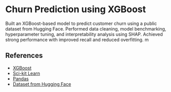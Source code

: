# Churn Prediction using XGBoost
Built an XGBoost-based model to predict customer churn using a public dataset from Hugging Face. Performed data cleaning, model benchmarking, hyperparameter tuning, and interpretability analysis using SHAP. Achieved strong performance with improved recall and reduced overfitting.
m
## References

- [XGBoost](https://xgboost.readthedocs.io/en/stable/)
- [Sci-kit Learn](https://scikit-learn.org/stable/)
- [Pandas](https://pandas.pydata.org/docs/)
- [Dataset from Hugging Face](https://huggingface.co/datasets/aai510-group1/telco-customer-churn)
